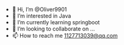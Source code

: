 - 👋 Hi, I’m @Oliver9901
- 👀 I’m interested in Java
- 🌱 I’m currently learning springboot
- 💞️ I’m looking to collaborate on ...
- 📫 How to reach me 1127713039@qq.com

<!---
Oliver9901/Oliver9901 is a ✨ special ✨ repository because its `README.md` (this file) appears on your GitHub profile.
You can click the Preview link to take a look at your changes.
--->
